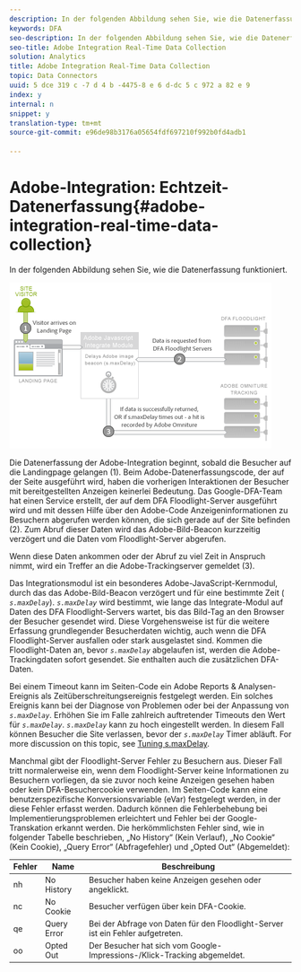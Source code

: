 ```yaml
---
description: In der folgenden Abbildung sehen Sie, wie die Datenerfassung funktioniert.
keywords: DFA
seo-description: In der folgenden Abbildung sehen Sie, wie die Datenerfassung funktioniert.
seo-title: Adobe Integration Real-Time Data Collection
solution: Analytics
title: Adobe Integration Real-Time Data Collection
topic: Data Connectors
uuid: 5 dce 319 c -7 d 4 b -4475-8 e 6 d-dc 5 c 972 a 82 e 9
index: y
internal: n
snippet: y
translation-type: tm+mt
source-git-commit: e96de98b3176a05654fdf697210f992b0fd4adb1

---
```



# Adobe-Integration: Echtzeit-Datenerfassung{#adobe-integration-real-time-data-collection}

In der folgenden Abbildung sehen Sie, wie die Datenerfassung funktioniert.

![](assets/DFA_data_collection.png)

Die Datenerfassung der Adobe-Integration beginnt, sobald die Besucher auf die Landingpage gelangen (1). Beim Adobe-Datenerfassungscode, der auf der Seite ausgeführt wird, haben die vorherigen Interaktionen der Besucher mit bereitgestellten Anzeigen keinerlei Bedeutung. Das Google-DFA-Team hat einen Service erstellt, der auf dem DFA Floodlight-Server ausgeführt wird und mit dessen Hilfe über den Adobe-Code Anzeigeninformationen zu Besuchern abgerufen werden können, die sich gerade auf der Site befinden (2). Zum Abruf dieser Daten wird das Adobe-Bild-Beacon kurzzeitig verzögert und die Daten vom Floodlight-Server abgerufen.

Wenn diese Daten ankommen oder der Abruf zu viel Zeit in Anspruch nimmt, wird ein Treffer an die Adobe-Trackingserver gemeldet (3).

Das Integrationsmodul ist ein besonderes Adobe-JavaScript-Kernmodul, durch das das Adobe-Bild-Beacon verzögert und für eine bestimmte Zeit ( *`s.maxDelay`*). *`s.maxDelay`* wird bestimmt, wie lange das Integrate-Modul auf Daten des DFA Floodlight-Servers wartet, bis das Bild-Tag an den Browser der Besucher gesendet wird. Diese Vorgehensweise ist für die weitere Erfassung grundlegender Besucherdaten wichtig, auch wenn die DFA Floodlight-Server ausfallen oder stark ausgelastet sind. Kommen die Floodlight-Daten an, bevor *`s.maxDelay`* abgelaufen ist, werden die Adobe-Trackingdaten sofort gesendet. Sie enthalten auch die zusätzlichen DFA-Daten.

Bei einem Timeout kann im Seiten-Code ein Adobe Reports &amp; Analysen-Ereignis als Zeitüberschreitungsereignis festgelegt werden. Ein solches Ereignis kann bei der Diagnose von Problemen oder bei der Anpassung von *`s.maxDelay`*. Erhöhen Sie im Falle zahlreich auftretender Timeouts den Wert für *`s.maxDelay`*. *`s.maxDelay`* kann zu hoch eingestellt werden. In diesem Fall können Besucher die Site verlassen, bevor der *`s.maxDelay`* Timer abläuft. For more discussion on this topic, see [Tuning s.maxDelay](../dfa-data-connector-analytics/dfa-integration/dfa-tuning-s-maxlelay.md#concept-6deb28eee18e414db220d6009d449f0d).

Manchmal gibt der Floodlight-Server Fehler zu Besuchern aus. Dieser Fall tritt normalerweise ein, wenn dem Floodlight-Server keine Informationen zu Besuchern vorliegen, da sie zuvor noch keine Anzeigen gesehen haben oder kein DFA-Besuchercookie verwenden. Im Seiten-Code kann eine benutzerspezifische Konversionsvariable (eVar) festgelegt werden, in der diese Fehler erfasst werden. Dadurch können die Fehlerbehebung bei Implementierungsproblemen erleichtert und Fehler bei der Google-Transkation erkannt werden. Die herkömmlichsten Fehler sind, wie in folgender Tabelle beschrieben, „No History“ (Kein Verlauf), „No Cookie“ (Kein Cookie), „Query Error“ (Abfragefehler) und „Opted Out“ (Abgemeldet):

| Fehler | Name | Beschreibung |
|---|---|---|
| nh | No History | Besucher haben keine Anzeigen gesehen oder angeklickt. |
| nc | No Cookie | Besucher verfügen über kein DFA-Cookie. |
| qe | Query Error | Bei der Abfrage von Daten für den Floodlight-Server ist ein Fehler aufgetreten. |
| oo | Opted Out | Der Besucher hat sich vom Google-Impressions-/Klick-Tracking abgemeldet. |

